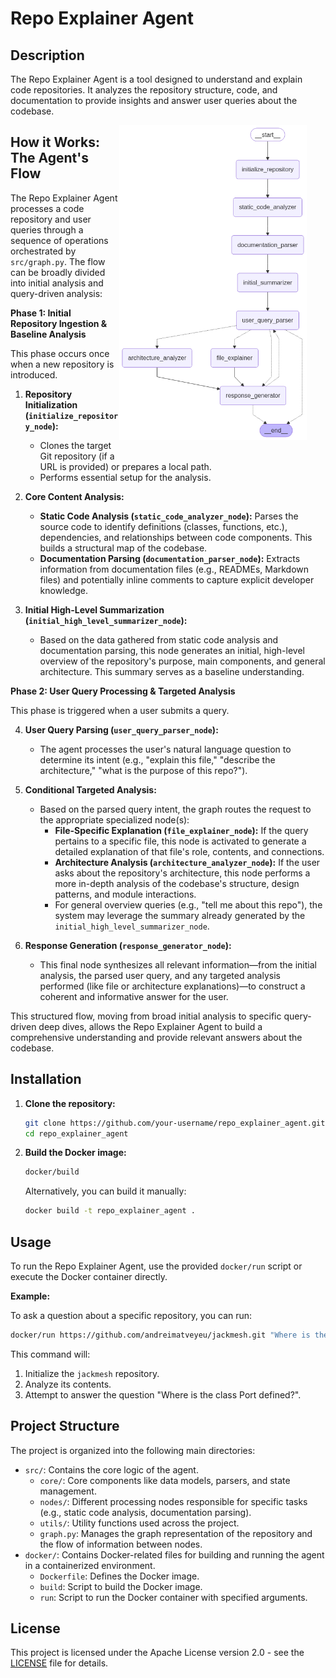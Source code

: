 # Repo Explainer Agent

## Description

The Repo Explainer Agent is a tool designed to understand and explain code repositories. It analyzes the repository structure, code, and documentation to provide insights and answer user queries about the codebase.

<img src="repo_explainer_graph.png" alt="Repo Explainer Graph" width="300" align="right" style="margin-right: 30px; margin-bottom: 30px;" />

## How it Works: The Agent's Flow

The Repo Explainer Agent processes a code repository and user queries through a sequence of operations orchestrated by `src/graph.py`. The flow can be broadly divided into initial analysis and query-driven analysis:

**Phase 1: Initial Repository Ingestion & Baseline Analysis**

This phase occurs once when a new repository is introduced.

1.  **Repository Initialization (`initialize_repository_node`):**
    *   Clones the target Git repository (if a URL is provided) or prepares a local path.
    *   Performs essential setup for the analysis.

2.  **Core Content Analysis:**
    *   **Static Code Analysis (`static_code_analyzer_node`):** Parses the source code to identify definitions (classes, functions, etc.), dependencies, and relationships between code components. This builds a structural map of the codebase.
    *   **Documentation Parsing (`documentation_parser_node`):** Extracts information from documentation files (e.g., READMEs, Markdown files) and potentially inline comments to capture explicit developer knowledge.

3.  **Initial High-Level Summarization (`initial_high_level_summarizer_node`):**
    *   Based on the data gathered from static code analysis and documentation parsing, this node generates an initial, high-level overview of the repository's purpose, main components, and general architecture. This summary serves as a baseline understanding.

**Phase 2: User Query Processing & Targeted Analysis**

This phase is triggered when a user submits a query.

4.  **User Query Parsing (`user_query_parser_node`):**
    *   The agent processes the user's natural language question to determine its intent (e.g., "explain this file," "describe the architecture," "what is the purpose of this repo?").

5.  **Conditional Targeted Analysis:**
    *   Based on the parsed query intent, the graph routes the request to the appropriate specialized node(s):
        *   **File-Specific Explanation (`file_explainer_node`):** If the query pertains to a specific file, this node is activated to generate a detailed explanation of that file's role, contents, and connections.
        *   **Architecture Analysis (`architecture_analyzer_node`):** If the user asks about the repository's architecture, this node performs a more in-depth analysis of the codebase's structure, design patterns, and module interactions.
        *   For general overview queries (e.g., "tell me about this repo"), the system may leverage the summary already generated by the `initial_high_level_summarizer_node`.

6.  **Response Generation (`response_generator_node`):**
    *   This final node synthesizes all relevant information—from the initial analysis, the parsed user query, and any targeted analysis performed (like file or architecture explanations)—to construct a coherent and informative answer for the user.

This structured flow, moving from broad initial analysis to specific query-driven deep dives, allows the Repo Explainer Agent to build a comprehensive understanding and provide relevant answers about the codebase.

## Installation

1.  **Clone the repository:**
    ```bash
    git clone https://github.com/your-username/repo_explainer_agent.git
    cd repo_explainer_agent
    ```
2.  **Build the Docker image:**
    ```bash
    docker/build
    ```
    Alternatively, you can build it manually:
    ```bash
    docker build -t repo_explainer_agent .
    ```

## Usage

To run the Repo Explainer Agent, use the provided `docker/run` script or execute the Docker container directly.

**Example:**

To ask a question about a specific repository, you can run:

```bash
docker/run https://github.com/andreimatveyeu/jackmesh.git "Where is the class Port defined?"
```

This command will:
1.  Initialize the `jackmesh` repository.
2.  Analyze its contents.
3.  Attempt to answer the question "Where is the class Port defined?".

## Project Structure

The project is organized into the following main directories:

*   `src/`: Contains the core logic of the agent.
    *   `core/`: Core components like data models, parsers, and state management.
    *   `nodes/`: Different processing nodes responsible for specific tasks (e.g., static code analysis, documentation parsing).
    *   `utils/`: Utility functions used across the project.
    *   `graph.py`: Manages the graph representation of the repository and the flow of information between nodes.
*   `docker/`: Contains Docker-related files for building and running the agent in a containerized environment.
    *   `Dockerfile`: Defines the Docker image.
    *   `build`: Script to build the Docker image.
    *   `run`: Script to run the Docker container with specified arguments.

## License

This project is licensed under the Apache License version 2.0 - see the [LICENSE](LICENSE) file for details.
